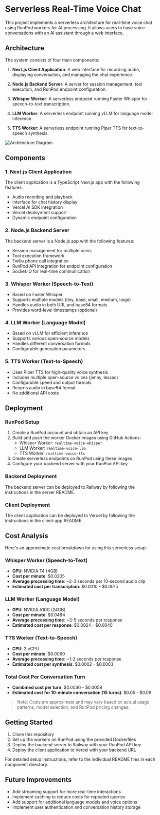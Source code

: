 # Serverless Real-Time Voice Chat

This project implements a serverless architecture for real-time voice chat using RunPod workers for AI processing. It allows users to have voice conversations with an AI assistant through a web interface.

## Architecture

The system consists of four main components:

1. **Next.js Client Application**: A web interface for recording audio, displaying conversation, and managing the chat experience.

2. **Node.js Backend Server**: A server for session management, tool execution, and RunPod endpoint configuration.

3. **Whisper Worker**: A serverless endpoint running Faster Whisper for speech-to-text transcription.

4. **LLM Worker**: A serverless endpoint running vLLM for language model inference.

5. **TTS Worker**: A serverless endpoint running Piper TTS for text-to-speech synthesis.

![Architecture Diagram](https://i.imgur.com/placeholder-for-diagram.png)

## Components

### 1. Next.js Client Application

The client application is a TypeScript Next.js app with the following features:
- Audio recording and playback
- Interface for chat history display
- Vercel AI SDK integration
- Vercel deployment support
- Dynamic endpoint configuration

### 2. Node.js Backend Server

The backend server is a Node.js app with the following features:
- Session management for multiple users
- Tool execution framework
- Twilio phone call integration
- RunPod API integration for endpoint configuration
- Socket.IO for real-time communication

### 3. Whisper Worker (Speech-to-Text)

- Based on Faster Whisper
- Supports multiple models (tiny, base, small, medium, large)
- Handles audio in both URL and base64 formats
- Provides word-level timestamps (optional)

### 4. LLM Worker (Language Model)

- Based on vLLM for efficient inference
- Supports various open-source models
- Handles different conversation formats
- Configurable generation parameters

### 5. TTS Worker (Text-to-Speech)

- Uses Piper TTS for high-quality voice synthesis
- Includes multiple open-source voices (jenny, lessac)
- Configurable speed and output formats
- Returns audio in base64 format
- No additional API costs

## Deployment

### RunPod Setup

1. Create a RunPod account and obtain an API key
2. Build and push the worker Docker images using GitHub Actions:
   - Whisper Worker: `realtime-voice-whisper`
   - LLM Worker: `realtime-voice-llm`
   - TTS Worker: `realtime-voice-tts`
3. Create serverless endpoints on RunPod using these images
4. Configure your backend server with your RunPod API key

### Backend Deployment

The backend server can be deployed to Railway by following the instructions in the server README.

### Client Deployment

The client application can be deployed to Vercel by following the instructions in the client-app README.

## Cost Analysis

Here's an approximate cost breakdown for using this serverless setup:

### Whisper Worker (Speech-to-Text)
- **GPU**: NVIDIA T4 (4GB)
- **Cost per minute**: $0.0205
- **Average processing time**: ~2-3 seconds per 10-second audio clip
- **Estimated cost per transcription**: $0.0010 - $0.0015

### LLM Worker (Language Model)
- **GPU**: NVIDIA A10G (24GB)
- **Cost per minute**: $0.0484
- **Average processing time**: ~3-5 seconds per response
- **Estimated cost per response**: $0.0024 - $0.0040

### TTS Worker (Text-to-Speech)
- **CPU**: 2 vCPU
- **Cost per minute**: $0.0060
- **Average processing time**: ~1-2 seconds per response
- **Estimated cost per synthesis**: $0.0002 - $0.0003

### Total Cost Per Conversation Turn
- **Combined cost per turn**: $0.0036 - $0.0058
- **Estimated cost for 10-minute conversation (15 turns)**: $0.05 - $0.09

> Note: Costs are approximate and may vary based on actual usage patterns, model selection, and RunPod pricing changes.

## Getting Started

1. Clone this repository
2. Set up the workers on RunPod using the provided Dockerfiles
3. Deploy the backend server to Railway with your RunPod API key
4. Deploy the client application to Vercel with your backend URL

For detailed setup instructions, refer to the individual README files in each component directory.

## Future Improvements

- Add streaming support for more real-time interactions
- Implement caching to reduce costs for repeated queries
- Add support for additional language models and voice options
- Implement user authentication and conversation history storage 